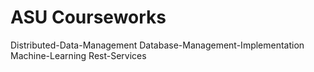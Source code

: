 # ASU Courseworks

Distributed-Data-Management
Database-Management-Implementation
Machine-Learning
Rest-Services
